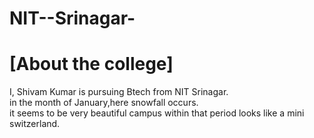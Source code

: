 # NIT--Srinagar-
# [About the college]
I, Shivam Kumar is pursuing Btech from NIT Srinagar.
<br>
in the month of January,here snowfall occurs.
<br>
it seems to be very beautiful campus within that period looks like a mini switzerland.
